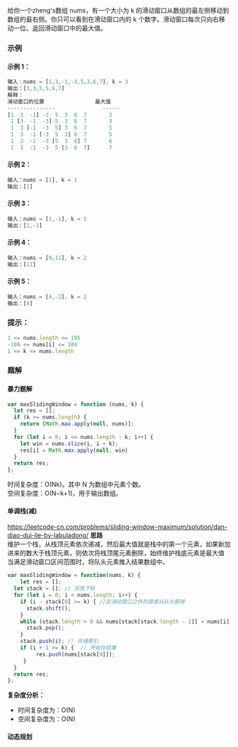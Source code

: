 给你一个zheng's数组 nums，有一个大小为 k 的滑动窗口从数组的最左侧移动到数组的最右侧。你只可以看到在滑动窗口内的 k 个数字。滑动窗口每次只向右移动一位。返回滑动窗口中的最大值。
### 示例
#### 示例 1：
```js
输入：nums = [1,3,-1,-3,5,3,6,7], k = 3
输出：[3,3,5,5,6,7]
解释：
滑动窗口的位置                最大值
---------------               -----
[1  3  -1] -3  5  3  6  7       3
 1 [3  -1  -3] 5  3  6  7       3
 1  3 [-1  -3  5] 3  6  7       5
 1  3  -1 [-3  5  3] 6  7       5
 1  3  -1  -3 [5  3  6] 7       6
 1  3  -1  -3  5 [3  6  7]      7
```
#### 示例 2：
```js
输入：nums = [1], k = 1
输出：[1]
```
#### 示例 3：
```js
输入：nums = [1,-1], k = 1
输出：[1,-1]
```
#### 示例 4：
```js
输入：nums = [9,11], k = 2
输出：[11]
```
#### 示例 5：
```js
输入：nums = [4,-2], k = 2
输出：[4]
```
### 提示：
```js
1 <= nums.length <= 105
-104 <= nums[i] <= 104
1 <= k <= nums.length
```
### 题解
#### 暴力题解
```js
var maxSlidingWindow = function (nums, k) {
  let res = [];
  if (k >= nums.length) {
    return [Math.max.apply(null, nums)];
  }
  for (let i = 0; i <= nums.length - k; i++) {
    let win = nums.slice(i, i + k);
    res[i] = Math.max.apply(null, win) 
  }
  return res;
};
```
时间复杂度：O(Nk)。其中 N 为数组中元素个数。    
空间复杂度：O(N−k+1)，用于输出数组。

#### 单调栈(减)

https://leetcode-cn.com/problems/sliding-window-maximum/solution/dan-diao-dui-lie-by-labuladong/
**思路**  
维护一个栈，从栈顶元素依次递减，然后最大值就是栈中的第一个元素，如果新加进来的数大于栈顶元素，则依次将栈顶尾元素删除，始终维护栈底元素是最大值
当满足滑动窗口区间范围时，将队头元素推入结果数组中。

```js
var maxSlidingWindow = function(nums, k) {
    let res = [];
  let stack = []; // 存放下标
  for (let i = 0; i < nums.length; i++) {
    if (i - stack[0] >= k) { //在滑动窗口之外的直接从队头删掉
      stack.shift();
    }
    while (stack.length > 0 && nums[stack[stack.length - 1]] < nums[i]) {
      stack.pop();
    }
    stack.push(i); // 存储索引
    if (i + 1 >= k) {  // 开始存结果
         res.push(nums[stack[0]]);
     }
  }
  return res;
};
```

**复杂度分析：**

- 时间复杂度为：O(N)
- 空间复杂度为：O(N)

#### 动态规划